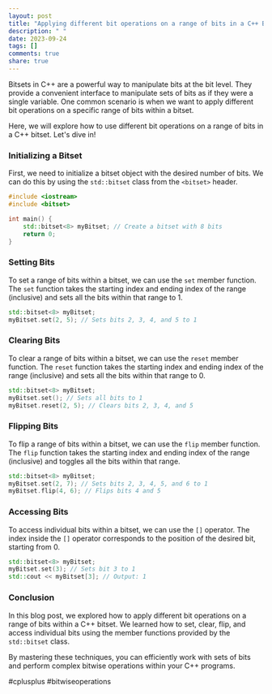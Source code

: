 ```yaml
---
layout: post
title: "Applying different bit operations on a range of bits in a C++ Bitset"
description: " "
date: 2023-09-24
tags: []
comments: true
share: true
---
```


Bitsets in C++ are a powerful way to manipulate bits at the bit level. They provide a convenient interface to manipulate sets of bits as if they were a single variable. One common scenario is when we want to apply different bit operations on a specific range of bits within a bitset.

Here, we will explore how to use different bit operations on a range of bits in a C++ bitset. Let's dive in!

### Initializing a Bitset

First, we need to initialize a bitset object with the desired number of bits. We can do this by using the `std::bitset` class from the `<bitset>` header.

```cpp
#include <iostream>
#include <bitset>

int main() {
    std::bitset<8> myBitset; // Create a bitset with 8 bits
    return 0;
}
```

### Setting Bits

To set a range of bits within a bitset, we can use the `set` member function. The `set` function takes the starting index and ending index of the range (inclusive) and sets all the bits within that range to 1.

```cpp
std::bitset<8> myBitset;
myBitset.set(2, 5); // Sets bits 2, 3, 4, and 5 to 1
```

### Clearing Bits

To clear a range of bits within a bitset, we can use the `reset` member function. The `reset` function takes the starting index and ending index of the range (inclusive) and sets all the bits within that range to 0.

```cpp
std::bitset<8> myBitset;
myBitset.set(); // Sets all bits to 1
myBitset.reset(2, 5); // Clears bits 2, 3, 4, and 5
```

### Flipping Bits

To flip a range of bits within a bitset, we can use the `flip` member function. The `flip` function takes the starting index and ending index of the range (inclusive) and toggles all the bits within that range.

```cpp
std::bitset<8> myBitset;
myBitset.set(2, 7); // Sets bits 2, 3, 4, 5, and 6 to 1
myBitset.flip(4, 6); // Flips bits 4 and 5
```

### Accessing Bits

To access individual bits within a bitset, we can use the `[]` operator. The index inside the `[]` operator corresponds to the position of the desired bit, starting from 0.

```cpp
std::bitset<8> myBitset;
myBitset.set(3); // Sets bit 3 to 1
std::cout << myBitset[3]; // Output: 1
```

### Conclusion

In this blog post, we explored how to apply different bit operations on a range of bits within a C++ bitset. We learned how to set, clear, flip, and access individual bits using the member functions provided by the `std::bitset` class.

By mastering these techniques, you can efficiently work with sets of bits and perform complex bitwise operations within your C++ programs.

#cplusplus #bitwiseoperations
